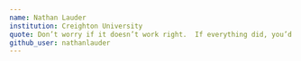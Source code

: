 ```yaml
---
name: Nathan Lauder
institution: Creighton University
quote: Don’t worry if it doesn’t work right.  If everything did, you’d be out of a job.
github_user: nathanlauder
---
```

